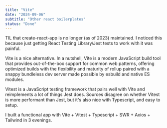 ```yaml
---
title: "Vite"
date: "2024-09-06"
subtitle: "Other react boilerplates"
status: "Done"
---
```


TIL that create-react-app is no longer (as of 2023) maintained. I noticed this because just getting React Testing Library/Jest tests to work with it was painful.

Vite is a nice alternative. In a nutshell, Vite is a modern JavaScript build tool that provides out-of-the-box support for common web patterns, offering optimized builds with the flexibility and maturity of rollup paired with a snappy bundleless dev server made possible by esbuild and native ES modules.

Vitest is a JavaScript testing framework that pairs well with Vite and reimplements a lot of things Jest does. Sources disagree on whether Vitest is more performant than Jest, but it's also nice with Typescript, and easy to setup.

I built a functional app with Vite + Vitest + Typescript + SWR + Axios + Tailwind in 3 evenings.
